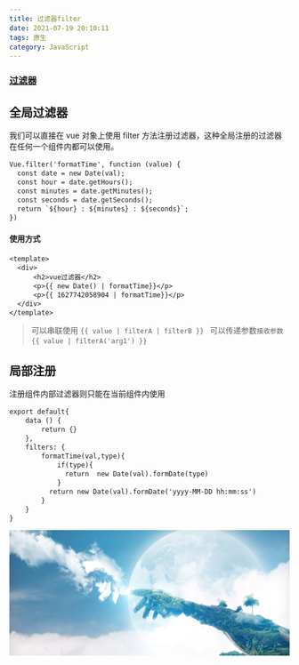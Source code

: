 ```yaml
---
title: 过滤器filter
date: 2021-07-19 20:10:11
tags: 原生
category: JavaScript
---
```


### [过滤器](https://cn.vuejs.org/v2/guide/filters.html)

## 全局过滤器

我们可以直接在 vue 对象上使用 filter 方法注册过滤器，这种全局注册的过滤器在任何一个组件内都可以使用。

```
Vue.filter('formatTime', function (value) {
  const date = new Date(val);
  const hour = date.getHours();
  const minutes = date.getMinutes();
  const seconds = date.getSeconds();
  return `${hour} : ${minutes} : ${seconds}`;
})
```

#### 使用方式

```
<template>
  <div>
      <h2>vue过滤器</h2>
      <p>{{ new Date() | formatTime}}</p>
      <p>{{ 1627742058904 | formatTime}}</p>
  </div>
</template>
```

> 可以串联使用 `{{ value | filterA | filterB }} `
> 可以传递参数`接收参数 {{ value | filterA('arg1') }}`

## 局部注册

注册组件内部过滤器则只能在当前组件内使用

```
export default{
    data () {
        return {}
    },
    filters: {
        formatTime(val,type){
            if(type){
              return  new Date(val).formDate(type)
            }
          return new Date(val).formDate('yyyy-MM-DD hh:mm:ss')
        }
    }
}
```

![BG图片](/img/1.jpg)
